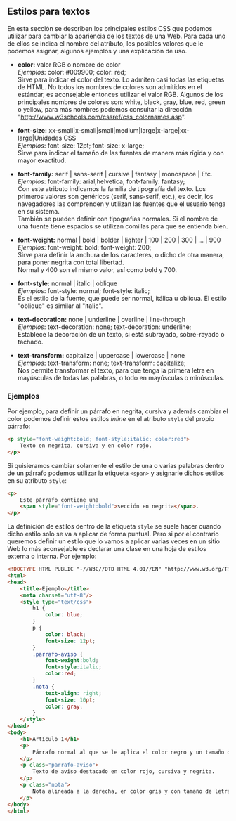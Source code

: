 ## Estilos para textos

En esta sección se describen los principales estilos CSS que podemos utilizar para cambiar la apariencia de los textos de una Web. Para cada uno de ellos se indica el nombre del atributo, los posibles valores que le podemos asignar, algunos ejemplos y una explicación de uso. 


* **color:** valor RGB o nombre de color<br/>
*Ejemplos*: color: #009900; color: red;<br/>
Sirve para indicar el color del texto. Lo admiten casi todas las etiquetas de HTML. No todos los nombres de colores son admitidos en el estándar, es aconsejable entonces utilizar el valor RGB. Algunos de los principales nombres de colores son: white, black, gray, blue, red, green o yellow, para más nombres podemos consultar la dirección "<a href="http://www.w3schools.com/cssref/css_colornames.asp">http://www.w3schools.com/cssref/css_colornames.asp</a>".

* **font-size:** xx-small|x-small|small|medium|large|x-large|xx-large|Unidades CSS<br/>
*Ejemplos*: font-size: 12pt; font-size: x-large; <br/>
Sirve para indicar el tamaño de las fuentes de manera más rígida y con mayor exactitud.

* **font-family:** serif | sans-serif | cursive | fantasy | monospace | Etc. <br/>
*Ejemplos*: font-family: arial,helvetica; font-family: fantasy; <br/>
Con este atributo indicamos la familia de tipografía del texto. Los primeros valores son genéricos (serif, sans-serif, etc.), es decir, los navegadores las comprenden y utilizan las fuentes que el usuario tenga en su sistema.<br/>
También se pueden definir con tipografías normales. Si el nombre de una fuente tiene espacios se utilizan comillas para que se entienda bien.

* **font-weight:** normal | bold | bolder | lighter | 100 | 200 | 300 | ... | 900 <br/>
*Ejemplos*: font-weight: bold; font-weight: 200; <br/>
Sirve para definir la anchura de los caracteres, o dicho de otra manera, para poner negrita con total libertad. <br/>
Normal y 400 son el mismo valor, así como bold y 700.

* **font-style:** normal | italic | oblique <br/>
*Ejemplos*: font-style: normal; font-style: italic; <br/>
Es el estilo de la fuente, que puede ser normal, itálica u oblicua. El estilo "oblique" es similar al "italic".

* **text-decoration:** none | underline | overline | line-through <br/>
*Ejemplos*: text-decoration: none; text-decoration: underline; <br/>
Establece la decoración de un texto, si está subrayado, sobre-rayado o tachado.

* **text-transform:** capitalize | uppercase | lowercase | none <br/>
*Ejemplos*: text-transform: none; text-transform: capitalize; <br/>
Nos permite transformar el texto, para que tenga la primera letra en mayúsculas de todas las palabras, o todo en mayúsculas o minúsculas.




### Ejemplos

Por ejemplo, para definir un párrafo en negrita, cursiva y además cambiar el color podemos definir estos estilos _inline_ en el atributo `style` del propio párrafo: 

```html
<p style="font-weight:bold; font-style:italic; color:red">
    Texto en negrita, cursiva y en color rojo.
</p>
```

Si quisieramos cambiar solamente el estilo de una o varias palabras dentro de un párrafo podemos utilizar la etiqueta `<span>` y asignarle dichos estilos en su atributo `style`: 

```html
<p>
    Este párrafo contiene una 
    <span style="font-weight:bold">sección en negrita</span>.
</p>
```

La definición de estilos dentro de la etiqueta `style` se suele hacer cuando dicho estilo solo se va a aplicar de forma puntual. Pero si por el contrario queremos definir un estilo que lo vamos a aplicar varias veces en un sitio Web lo más aconsejable es declarar una clase en una hoja de estilos externa o interna. Por ejemplo: 

```html
<!DOCTYPE HTML PUBLIC "-//W3C//DTD HTML 4.01//EN" "http://www.w3.org/TR/html4/strict.dtd">
<html>
<head>
    <title>Ejemplo</title>
    <meta charset="utf-8"/>
    <style type="text/css">
        h1 {
            color: blue;
        }
        p {
            color: black;
            font-size: 12pt;
        }
        .parrafo-aviso {
            font-weight:bold; 
            font-style:italic; 
            color:red;
        }
        .nota {
            text-align: right;
            font-size: 10pt;
            color: gray;
        }
    </style>
</head>
<body>
    <h1>Artículo 1</h1>
    <p>
        Párrafo normal al que se le aplica el color negro y un tamaño de 12pt.
    </p>
    <p class="parrafo-aviso">
        Texto de aviso destacado en color rojo, cursiva y negrita.
    </p>
    <p class="nota">
        Nota alineada a la derecha, en color gris y con tamaño de letra 10pt.
    </p>
</body>
</html>
```





